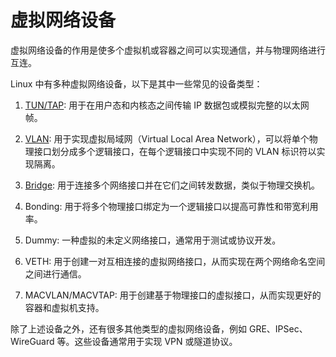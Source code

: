 # 虚拟网络设备

虚拟网络设备的作用是使多个虚拟机或容器之间可以实现通信，并与物理网络进行互连。

Linux 中有多种虚拟网络设备，以下是其中一些常见的设备类型：

1. [TUN/TAP](./tun-tap.md): 用于在用户态和内核态之间传输 IP 数据包或模拟完整的以太网帧。

2. [VLAN](./vlan.md): 用于实现虚拟局域网（Virtual Local Area Network），可以将单个物理接口划分成多个逻辑接口，在每个逻辑接口中实现不同的 VLAN 标识符以实现隔离。

3. [Bridge](./bridge.md): 用于连接多个网络接口并在它们之间转发数据，类似于物理交换机。

4. Bonding: 用于将多个物理接口绑定为一个逻辑接口以提高可靠性和带宽利用率。

5. Dummy: 一种虚拟的未定义网络接口，通常用于测试或协议开发。

6. VETH: 用于创建一对互相连接的虚拟网络接口，从而实现在两个网络命名空间之间进行通信。

7. MACVLAN/MACVTAP: 用于创建基于物理接口的虚拟接口，从而实现更好的容器和虚拟机支持。

除了上述设备之外，还有很多其他类型的虚拟网络设备，例如 GRE、IPSec、WireGuard 等。这些设备通常用于实现 VPN 或隧道协议。
